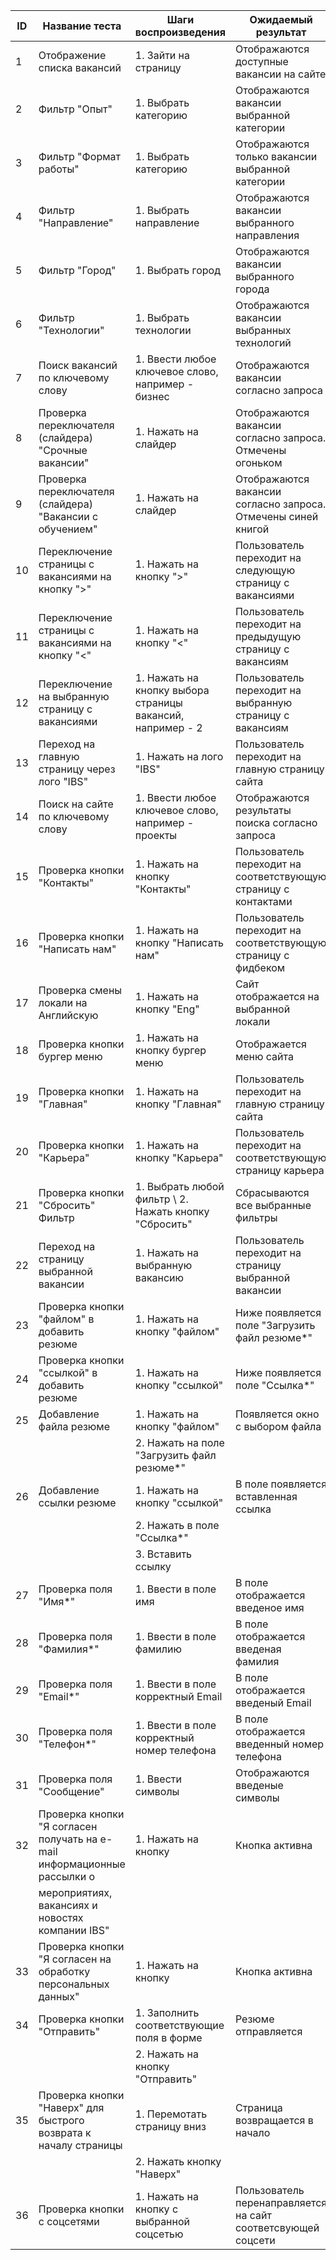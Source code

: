| ID             | Название теста                                                            | Шаги воспроизведения                                        | Ожидаемый результат                                             |
| -------------  | ---------------------------------------------------                       | ---------------------------------------------------         | ---------------------------------------------------             |
| 1              | Отображение списка вакансий                                               | 1. Зайти на страницу                                        | Отображаются доступные вакансии на сайте                       |
| 2              | Фильтр "Опыт"                                                             | 1. Выбрать категорию                                        | Отображаются вакансии выбранной категории                      |
| 3              | Фильтр "Формат работы"                                                    | 1. Выбрать категорию                                        | Отображаются только вакансии выбранной категории               |
| 4              | Фильтр "Направление"                                                      | 1. Выбрать направление                                      | Отображаются вакансии выбранного направления                   |
| 5              | Фильтр "Город"                                                            | 1. Выбрать город                                            | Отображаются вакансии выбранного города                        |
| 6              | Фильтр "Технологии"                                                       | 1. Выбрать технологии                                       | Отображаются вакансии выбранных технологий                     |
| 7              | Поиск вакансий по ключевому слову                                         | 1. Ввести любое ключевое слово, например - бизнес           | Отображаются вакансии согласно запроса                         |
| 8              | Проверка переключателя (слайдера) "Срочные вакансии"                      | 1. Нажать на слайдер                                        | Отображаются вакансии согласно запроса. Отмечены огоньком      |
| 9              | Проверка переключателя (слайдера) "Вакансии с обучением"                  | 1. Нажать на слайдер                                        | Отображаются вакансии согласно запроса. Отмечены синей книгой  |
| 10             | Переключение страницы с вакансиями на кнопку ">"                          | 1. Нажать на кнопку ">"                                     | Пользователь переходит на следующую страницу с вакансиями      |
| 11             | Переключение страницы с вакансиями на кнопку "<"                          | 1. Нажать на кнопку "<"                                     | Пользователь переходит на предыдущую страницу с вакансиям      |
| 12             | Переключение на выбранную страницу с вакансиями                           | 1. Нажать на кнопку выбора страницы вакансий, например - 2  | Пользователь переходит на выбранную страницу с вакансиям       |
| 13             | Переход на главную страницу через лого "IBS"                              | 1. Нажать на лого "IBS"                                     | Пользователь переходит на главную страницу сайта               |
| 14             | Поиск на сайте по ключевому слову                                         | 1. Ввести любое ключевое слово, например - проекты          | Отображаются результаты поиска согласно запроса                |
| 15             | Проверка кнопки "Контакты"                                                | 1. Нажать на кнопку "Контакты"                              | Пользователь переходит на соответствующую страницу с контактами|
| 16             | Проверка кнопки "Написать нам"                                            | 1. Нажать на кнопку "Написать нам"                          | Пользователь переходит на соответствующую страницу с фидбеком  |
| 17             | Проверка смены локали на Английскую                                       | 1. Нажать на кнопку "Eng"                                   | Сайт отображается на выбранной локали                          |
| 18             | Проверка кнопки бургер меню                                               | 1. Нажать на кнопку бургер меню                             | Отображается меню сайта                                        |
| 19             | Проверка кнопки "Главная"                                                 | 1. Нажать на кнопку "Главная"                               | Пользователь переходит на главную страницу сайта               |
| 20             | Проверка кнопки "Карьера"                                                 | 1. Нажать на кнопку "Карьера"                               | Пользователь переходит на соответствующую страницу карьера     |
| 21             | Проверка кнопки "Сбросить" Фильтр                                         | 1. Выбрать любой фильтр \  2. Нажать кнопку "Сбросить"      | Сбрасываются все выбранные фильтры                             |
| 22             | Переход на страницу выбранной вакансии                                    | 1. Нажать на выбранную вакансию                             | Пользователь переходит на страницу выбранной вакансии          |
| 23             | Проверка кнопки "файлом" в добавить резюме                                | 1. Нажать на кнопку "файлом"                                | Ниже появляется поле "Загрузить файл резюме*"                  |
| 24             | Проверка кнопки "ссылкой" в добавить резюме                               | 1. Нажать на кнопку "ссылкой"                               | Ниже появляется поле "Ссылка*"                                 |
| 25             | Добавление файла резюме                                                   | 1. Нажать на кнопку "файлом"                                | Появляется окно с выбором файла                                |
|                |                                                                           | 2. Нажать на поле "Загрузить файл резюме*"                  |                                                                |
| 26             | Добавление ссылки резюме                                                  | 1. Нажать на кнопку "ссылкой"                               | В поле появляется вставленная ссылка                           |
|                |                                                                           | 2. Нажать в поле "Ссылка*"                                  |                                                                |
|                |                                                                           | 3. Вставить ссылку                                          |                                                                |
| 27             | Проверка поля "Имя*"                                                      | 1. Ввести в поле имя                                        | В поле отображается введеное имя                               |
| 28             | Проверка поля "Фамилия*"                                                  | 1. Ввести в поле фамилию                                    | В поле отображается введеная фамилия                           |
| 29             | Проверка поля "Email*"                                                    | 1. Ввести в поле корректный Email                           | В поле отображается введеный Email                             |
| 30             | Проверка поля "Телефон*"                                                  | 1. Ввести в поле корректный номер телефона                  | В поле отображается введенный номер телефона                   |
| 31             | Проверка поля "Сообщение"                                                 | 1. Ввести символы                                           | Отображаются введеные символы                                  |
| 32             | Проверка кнопки "Я согласен получать на e-mail информационные рассылки о  | 1. Нажать на кнопку                                         | Кнопка активна                                                 |
|                | мероприятиях, вакансиях и новостях компании IBS"                          |                                                             |                                                                |
| 33             | Проверка кнопки "Я согласен на обработку персональных данных"             | 1. Нажать на кнопку                                         | Кнопка активна                                                 |
| 34             | Проверка кнопки "Отправить"                                               | 1. Заполнить соответствующие поля в форме                   | Резюме отправляется                                            |
|                |                                                                           | 2. Нажать на кнопку "Отправить"                             |                                                                |
| 35             | Проверка кнопки "Наверх" для быстрого возврата к началу страницы          | 1. Перемотать страницу вниз                                 | Страница возвращается в начало                                 |
|                |                                                                           | 2. Нажать кнопку "Наверх"                                   |                                                                |
| 36             | Проверка кнопки с соцсетями                                               | 1. Нажать на кнопку с выбранной соцсетью                    | Пользователь перенаправляется на сайт соответсвующей соцсети   |
